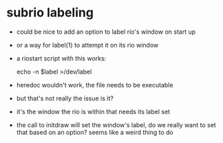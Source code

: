 # subrio labeling

- could be nice to add an option to label rio's window on start up
- or a way for label(1) to attempt it on its rio window
- a riostart script with this works:

	echo -n $label >/dev/label

- heredoc wouldn't work, the file needs to be executable
- but that's not really the issue is it?
- it's the window the rio is within that needs its label set
- the call to initdraw will set the window's label,
do we really want to set that based on an option?
seems like a weird thing to do
